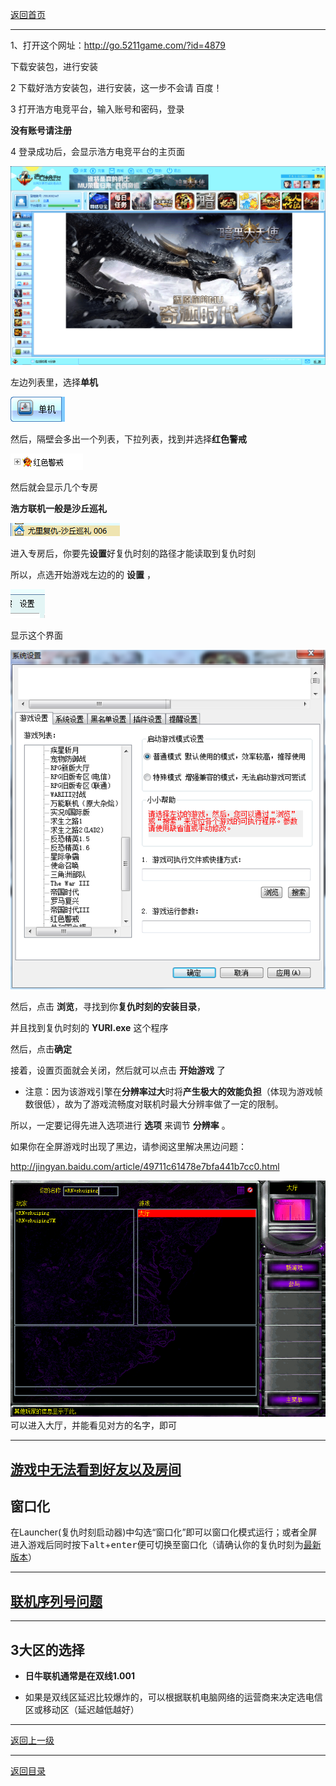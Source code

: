 [返回首页](/index.md)


***
 
1、打开这个网址：http://go.5211game.com/?id=4879

下载安装包，进行安装


2   下载好浩方安装包，进行安装，这一步不会请 百度！



3   打开浩方电竞平台，输入账号和密码，登录

**没有账号请注册**


4  登录成功后，会显示浩方电竞平台的主页面

 ![a](../img/hf1.png)

左边列表里，选择**单机**

![a](../img/hf2.png)

然后，隔壁会多出一个列表，下拉列表，找到并选择**红色警戒**

![a](../img/hf3.png)



然后就会显示几个专房



**浩方联机一般是沙丘巡礼**

![a](../img/hf4.png)


进入专房后，你要先**设置**好复仇时刻的路径才能读取到复仇时刻


所以，点选开始游戏左边的的 **设置**   ，

![a](../img/hf5.png)


显示这个界面

![a](../img/hf6.png)

然后，点击 **浏览**，寻找到你**复仇时刻的安装目录**，

并且找到复仇时刻的  **YURI.exe**  这个程序


然后，点击**确定**


接着，设置页面就会关闭，然后就可以点击 **开始游戏** 了


- 注意：因为该游戏引擎在**分辨率过大**时将**产生极大的效能负担**（体现为游戏帧数很低），故为了游戏流畅度对联机时最大分辨率做了一定的限制。

所以，一定要记得先进入选项进行 **选项** 来调节 **分辨率** 。

如果你在全屏游戏时出现了黑边，请参阅这里解决黑边问题：

http://jingyan.baidu.com/article/49711c61478e7bfa441b7cc0.html


![a](../img/gayman.png)
可以进入大厅，并能看见对方的名字，即可


--------------------------------------------------------------------------------------------------------------------------
 
 
## [游戏中无法看到好友以及房间](游戏中无法看到好友以及房间.md)
 


## 窗口化

 在Launcher(复仇时刻启动器)中勾选“窗口化”即可以窗口化模式运行；或者全屏进入游戏后同时按下<kbd>alt</kbd>+<kbd>enter</kbd>便可切换至窗口化（请确认你的复仇时刻为[最新版本](Latest-version.md)）




***


## [联机序列号问题](进入房间提示“序列号相同”.md)





***

## 3大区的选择

 - **日牛联机通常是在双线1.001**  

 - 如果是双线区延迟比较爆炸的，可以根据联机电脑网络的运营商来决定选电信区或移动区（延迟越低越好）

***
[返回上一级](./使用第三方对战平台.md)

***

[返回目录](/QuestionNAnswer/index.md)
